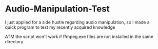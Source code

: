 # Audio-Manipulation-Test
I just applied for a side hustle regarding audio manipulation, so I made a quick program to test my recently acquired knowledge

ATM the script won't work if ffmpeg.exe files are not installed in the same directory
